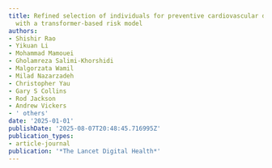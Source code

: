 ```yaml
---
title: Refined selection of individuals for preventive cardiovascular disease treatment
  with a transformer-based risk model
authors:
- Shishir Rao
- Yikuan Li
- Mohammad Mamouei
- Gholamreza Salimi-Khorshidi
- Malgorzata Wamil
- Milad Nazarzadeh
- Christopher Yau
- Gary S Collins
- Rod Jackson
- Andrew Vickers
- ' others'
date: '2025-01-01'
publishDate: '2025-08-07T20:48:45.716995Z'
publication_types:
- article-journal
publication: '*The Lancet Digital Health*'
---
```

